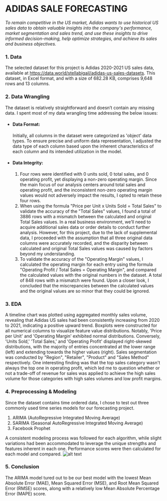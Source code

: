 # ADIDAS SALE FORECASTING
*To remain competitive in the US market, Adidas wants to use historical US sales data to obtain valuable insights into the company's performance, market segmentation and sales trend, and use these insights to drive informed decision-making, help optimize strategies, and achieve its sales and business objectives.*

### 1. Data
The selected dataset for this project is Adidas 2020-2021 US sales data, available at https://data.world/stellabigail/adidas-us-sales-datasets.  This dataset, in Excel format, and with a size of 682.28 KB, comprises 9,648 rows and 13 columns.

### 2. Data Wrangling
The dataset is relatively straightforward and doesn’t contain any missing data.  I spent most of my data wrangling time addressing the below issues:
- #### Data Format:
  Initially, all columns in the dataset were categorized as 'object' data types. To ensure precise and uniform data representation, I adjusted the data type of each column based upon the inherent characteristics of each column and its intended utilization in the model.
- #### Data Integrity:
   1) Four rows were identified with 0 units sold, 0 total sales, and 0 operating profit, yet displaying a non-zero operating margin. Since the main focus of our analysis centers around total sales and operating profit, and the inconsistent non-zero operating margin values would not adversely impact the results, I opted to retain these four rows.
   2) When using the formula "Price per Unit x Units Sold = Total Sales" to validate the accuracy of the "Total Sales" values, I found a total of 3886 rows with a mismatch between the calculated and original Total Sales values.  In a real business environment, we’ll need to acquire additional sales data or order details to conduct further analysis.  However, for this project, due to the lack of supplemental data, I proceeded with the assumption that all three original data columns were accurately recorded, and the disparity between calculated and original Total Sales values was caused by factors beyond my understanding.
   3) To validate the accuracy of the "Operating Margin" values, I calculated the operating margin for each entry using the formula "Operating Profit / Total Sales = Operating Margin", and compared the calculated values with the original numbers in the dataset. A total of 848 rows with a mismatch were found.  Upon a closer look, I concluded that the miscrepancies between the calculated values and the original values are so minor that they could be ignored.
 
### 3. EDA
A timeline chart was plotted using aggregated monthly sales volume, revealing that Adidas US sales had been consistently increasing from 2020 to 2021, indicating a positive upward trend.
Boxplots were constructed for all numerical columns to visualize feature value distributions. Notably, 'Price per Unit' and 'Operating Margin' exhibited normal distributions. Conversely, 'Units Sold,' 'Total Sales,' and 'Operating Profit' displayed right-skewed distributions, with the majority of entries concentrated at the lower range (left) and extending towards the higher values (right).
Sales segmentation was conducted by "Region", "Retailer", "Product" and "Sales Method" respectively.  One interesting finding was that the top sales category wasn't always the top one in operating profit, which led me to question whether or not a trade-off of revenue for sales was applied to achieve the high sales volume for those categories with high sales volumes and low profit margins.  

### 4. Preprocessing & Modeling
Since the dataset contains time ordered data, I chose to test out three commonly used time series models for our forecasting project. 
1. ARIMA (AutoRegressive Integrated Moving Average)
2. SARIMA (Seasonal AutoRegressive Integrated Moving Average)
3. Facebook Prophet  

A consistent modeling process was followed for each algorithm, while slight variations had been accommodated to leverage the unique strengths and features inherent in each one.  Performance scores were then calculated for each model and compared.
![alt text](Performance_Score_Metrics.png)

### 5. Conclusion
The ARIMA model tured out to be our best model with the lowest Mean Absolute Error (MAE), Mean Squared Error (MSE), and Root Mean Squared Error (RMSE) scores, along with a relatively low Mean Absolute Percentage Error (MAPE) score.



